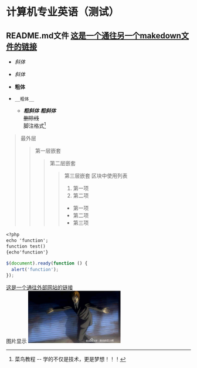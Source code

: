 计算机专业英语（测试）
=================
README.md文件   [这是一个通往另一个makedown文件的链接](SECOND.md)  
-----------------
* *斜体*
+ _斜体_  
- **粗体**
-     __粗体__    
    - ***粗斜体***
___粗斜体___  
~~删除线~~  
脚注格式[^脚注格式]  
[^脚注格式]: 菜鸟教程 -- 学的不仅是技术，更是梦想！！！  
  
    
      
> 最外层
> > 第一层嵌套
> > > 第二层嵌套
> > > >第三层嵌套
> > > > 区块中使用列表
> > > > 1. 第一项
> > > > 2. 第二项
> > > > + 第一项
> > > > + 第二项
> > > > + 第三项  
  
    <?php
    echo 'function';
    function test()
    {echo'function'}
  ```javascript
  $(document).ready(function () {
    alert('function');
});
```
[这是一个通往外部网站的链接](https://www.baidu.com)  
图片显示
<img src="img.jpg" width="50%">

